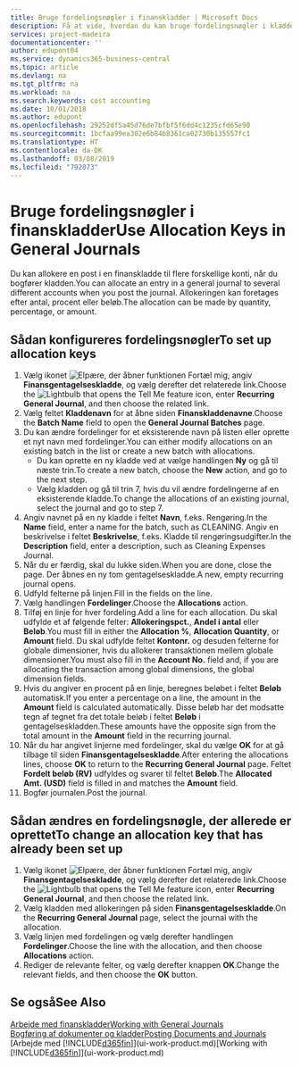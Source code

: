 ```yaml
---
title: Bruge fordelingsnøgler i finanskladder | Microsoft Docs
description: Få at vide, hvordan du kan bruge fordelingsnøgler i kladder.
services: project-madeira
documentationcenter: ''
author: edupont04
ms.service: dynamics365-business-central
ms.topic: article
ms.devlang: na
ms.tgt_pltfrm: na
ms.workload: na
ms.search.keywords: cost accounting
ms.date: 10/01/2018
ms.author: edupont
ms.openlocfilehash: 29252df5a45d76de7bfbf5f6dd4c1235cfd65e90
ms.sourcegitcommit: 1bcfaa99ea302e6b84b8361ca02730b135557fc1
ms.translationtype: HT
ms.contentlocale: da-DK
ms.lasthandoff: 03/08/2019
ms.locfileid: "792073"
---
```

# <a name="use-allocation-keys-in-general-journals"></a><span data-ttu-id="edf93-103">Bruge fordelingsnøgler i finanskladder</span><span class="sxs-lookup"><span data-stu-id="edf93-103">Use Allocation Keys in General Journals</span></span>
<span data-ttu-id="edf93-104">Du kan allokere en post i en finanskladde til flere forskellige konti, når du bogfører kladden.</span><span class="sxs-lookup"><span data-stu-id="edf93-104">You can allocate an entry in a general journal to several different accounts when you post the journal.</span></span> <span data-ttu-id="edf93-105">Allokeringen kan foretages efter antal, procent eller beløb.</span><span class="sxs-lookup"><span data-stu-id="edf93-105">The allocation can be made by quantity, percentage, or amount.</span></span>

## <a name="to-set-up-allocation-keys"></a><span data-ttu-id="edf93-106">Sådan konfigureres fordelingsnøgler</span><span class="sxs-lookup"><span data-stu-id="edf93-106">To set up allocation keys</span></span>
1. <span data-ttu-id="edf93-107">Vælg ikonet ![Elpære, der åbner funktionen Fortæl mig](media/ui-search/search_small.png "Fortæl mig, hvad du vil foretage dig"), angiv **Finansgentagelseskladde**, og vælg derefter det relaterede link.</span><span class="sxs-lookup"><span data-stu-id="edf93-107">Choose the ![Lightbulb that opens the Tell Me feature](media/ui-search/search_small.png "Tell me what you want to do") icon, enter **Recurring General Journal**, and then choose the related link.</span></span>
2. <span data-ttu-id="edf93-108">Vælg feltet **Kladdenavn** for at åbne siden **Finanskladdenavne**.</span><span class="sxs-lookup"><span data-stu-id="edf93-108">Choose the **Batch Name** field to open the **General Journal Batches** page.</span></span>
3. <span data-ttu-id="edf93-109">Du kan ændre fordelinger for et eksisterende navn på listen eller oprette et nyt navn med fordelinger.</span><span class="sxs-lookup"><span data-stu-id="edf93-109">You can either modify allocations on an existing batch in the list or create a new batch with allocations.</span></span>
   * <span data-ttu-id="edf93-110">Du kan oprette en ny kladde ved at vælge handlingen **Ny** og gå til næste trin.</span><span class="sxs-lookup"><span data-stu-id="edf93-110">To create a new batch, choose the **New** action, and go to the next step.</span></span>
   * <span data-ttu-id="edf93-111">Vælg kladden og gå til trin 7, hvis du vil ændre fordelingerne af en eksisterende kladde.</span><span class="sxs-lookup"><span data-stu-id="edf93-111">To change the allocations of an existing journal, select the journal and go to step 7.</span></span>    
4. <span data-ttu-id="edf93-112">Angiv navnet på en ny kladde i feltet **Navn**, f.eks. Rengøring.</span><span class="sxs-lookup"><span data-stu-id="edf93-112">In the **Name** field, enter a name for the batch, such as CLEANING.</span></span> <span data-ttu-id="edf93-113">Angiv en beskrivelse i feltet **Beskrivelse**, f.eks. Kladde til rengøringsudgifter.</span><span class="sxs-lookup"><span data-stu-id="edf93-113">In the **Description** field, enter a description, such as Cleaning Expenses Journal.</span></span>
5. <span data-ttu-id="edf93-114">Når du er færdig, skal du lukke siden.</span><span class="sxs-lookup"><span data-stu-id="edf93-114">When you are done, close the page.</span></span> <span data-ttu-id="edf93-115">Der åbnes en ny tom gentagelseskladde.</span><span class="sxs-lookup"><span data-stu-id="edf93-115">A new, empty recurring journal opens.</span></span>
6. <span data-ttu-id="edf93-116">Udfyld felterne på linjen.</span><span class="sxs-lookup"><span data-stu-id="edf93-116">Fill in the fields on the line.</span></span>
7. <span data-ttu-id="edf93-117">Vælg handlingen **Fordelinger**.</span><span class="sxs-lookup"><span data-stu-id="edf93-117">Choose the **Allocations** action.</span></span>
8. <span data-ttu-id="edf93-118">Tilføj en linje for hver fordeling.</span><span class="sxs-lookup"><span data-stu-id="edf93-118">Add a line for each allocation.</span></span> <span data-ttu-id="edf93-119">Du skal udfylde et af følgende felter: **Allokeringspct.**, **Andel i antal** eller **Beløb**.</span><span class="sxs-lookup"><span data-stu-id="edf93-119">You must fill in either the **Allocation %**, **Allocation Quantity**, or **Amount** field.</span></span> <span data-ttu-id="edf93-120">Du skal udfylde feltet **Kontonr.** og desuden felterne for globale dimensioner, hvis du allokerer transaktionen mellem globale dimensioner.</span><span class="sxs-lookup"><span data-stu-id="edf93-120">You must also fill in the **Account No.** field and, if you are allocating the transaction among global dimensions, the global dimension fields.</span></span>
9. <span data-ttu-id="edf93-121">Hvis du angiver en procent på en linje, beregnes beløbet i feltet **Beløb** automatisk.</span><span class="sxs-lookup"><span data-stu-id="edf93-121">If you enter a percentage on a line, the amount in the **Amount** field is calculated automatically.</span></span> <span data-ttu-id="edf93-122">Disse beløb har det modsatte tegn af tegnet fra det totale beløb i feltet **Beløb** i gentagelseskladden.</span><span class="sxs-lookup"><span data-stu-id="edf93-122">These amounts have the opposite sign from the total amount in the **Amount** field in the recurring journal.</span></span>
10. <span data-ttu-id="edf93-123">Når du har angivet linjerne med fordelinger, skal du vælge **OK** for at gå tilbage til siden **Finansgentagelseskladde**.</span><span class="sxs-lookup"><span data-stu-id="edf93-123">After entering the allocations lines, choose **OK** to return to the **Recurring General Journal** page.</span></span> <span data-ttu-id="edf93-124">Feltet **Fordelt beløb (RV)** udfyldes og svarer til feltet **Beløb**.</span><span class="sxs-lookup"><span data-stu-id="edf93-124">The **Allocated Amt. (USD)** field is filled in and matches the **Amount** field.</span></span>
11. <span data-ttu-id="edf93-125">Bogfør journalen.</span><span class="sxs-lookup"><span data-stu-id="edf93-125">Post the journal.</span></span>

## <a name="to-change-an-allocation-key-that-has-already-been-set-up"></a><span data-ttu-id="edf93-126">Sådan ændres en fordelingsnøgle, der allerede er oprettet</span><span class="sxs-lookup"><span data-stu-id="edf93-126">To change an allocation key that has already been set up</span></span>
1. <span data-ttu-id="edf93-127">Vælg ikonet ![Elpære, der åbner funktionen Fortæl mig](media/ui-search/search_small.png "Fortæl mig, hvad du vil foretage dig"), angiv **Finansgentagelseskladde**, og vælg derefter det relaterede link.</span><span class="sxs-lookup"><span data-stu-id="edf93-127">Choose the ![Lightbulb that opens the Tell Me feature](media/ui-search/search_small.png "Tell me what you want to do") icon, enter **Recurring General Journal**, and then choose the related link.</span></span>
2. <span data-ttu-id="edf93-128">Vælg kladden med allokeringen på siden **Finansgentagelseskladde**.</span><span class="sxs-lookup"><span data-stu-id="edf93-128">On the **Recurring General Journal** page, select the journal with the allocation.</span></span>
3. <span data-ttu-id="edf93-129">Vælg linjen med fordelingen og vælg derefter handlingen **Fordelinger**.</span><span class="sxs-lookup"><span data-stu-id="edf93-129">Choose the line with the allocation, and then choose **Allocations** action.</span></span>
4. <span data-ttu-id="edf93-130">Rediger de relevante felter, og vælg derefter knappen **OK**.</span><span class="sxs-lookup"><span data-stu-id="edf93-130">Change the relevant fields, and then choose the **OK** button.</span></span>

## <a name="see-also"></a><span data-ttu-id="edf93-131">Se også</span><span class="sxs-lookup"><span data-stu-id="edf93-131">See Also</span></span>
[<span data-ttu-id="edf93-132">Arbejde med finanskladder</span><span class="sxs-lookup"><span data-stu-id="edf93-132">Working with General Journals</span></span>](ui-work-general-journals.md)  
[<span data-ttu-id="edf93-133">Bogføring af dokumenter og kladder</span><span class="sxs-lookup"><span data-stu-id="edf93-133">Posting Documents and Journals</span></span>](ui-post-documents-journals.md)  
<span data-ttu-id="edf93-134">[Arbejde med [!INCLUDE[d365fin](includes/d365fin_md.md)]](ui-work-product.md)</span><span class="sxs-lookup"><span data-stu-id="edf93-134">[Working with [!INCLUDE[d365fin](includes/d365fin_md.md)]](ui-work-product.md)</span></span>
